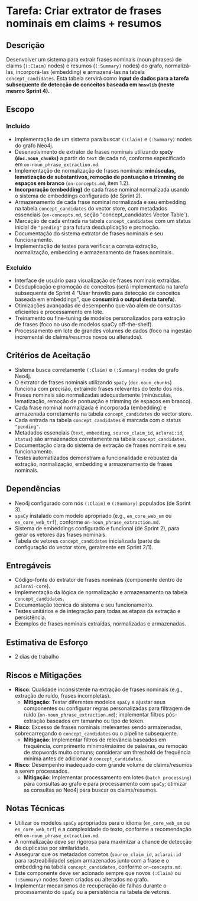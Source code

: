 # Tarefa: Criar extrator de frases nominais em claims + resumos

## Descrição
Desenvolver um sistema para extrair frases nominais (noun phrases) de claims (`(:Claim)` nodes) e resumos (`(:Summary)` nodes) do grafo, normalizá-las, incorporá-las (embedding) e armazená-las na tabela `concept_candidates`. Esta tabela servirá como **input de dados para a tarefa subsequente de detecção de conceitos baseada em `hnswlib` (neste mesmo Sprint 4).**

## Escopo

### Incluído
- Implementação de um sistema para buscar `(:Claim)` e `(:Summary)` nodes do grafo Neo4j.
- Desenvolvimento de extrator de frases nominais utilizando **`spaCy` (`doc.noun_chunks`)** a partir do `text` de cada nó, conforme especificado em `on-noun_phrase_extraction.md`.
- Implementação de normalização de frases nominais: **minúsculas, lematização de substantivos, remoção de pontuação e trimming de espaços em branco** (`on-concepts.md`, item 1.2).
- **Incorporação (embedding)** de cada frase nominal normalizada usando o sistema de embeddings configurado (de Sprint 2).
- Armazenamento de cada frase nominal normalizada e seu embedding na tabela `concept_candidates` do vector store, com metadados essenciais (`on-concepts.md`, seção "concept_candidates Vector Table`).
- Marcação de cada entrada na tabela `concept_candidates` com um status inicial de `"pending"` para futura desduplicação e promoção.
- Documentação do sistema extrator de frases nominais e seu funcionamento.
- Implementação de testes para verificar a correta extração, normalização, embedding e armazenamento de frases nominais.

### Excluído
- Interface de usuário para visualização de frases nominais extraídas.
- Desduplicação e promoção de conceitos (será implementada na tarefa subsequente de Sprint 4 "Usar hnswlib para detecção de conceitos baseada em embeddings", que **consumirá o output desta tarefa**).
- Otimizações avançadas de desempenho que vão além de consultas eficientes e processamento em lote.
- Treinamento ou fine-tuning de modelos personalizados para extração de frases (foco no uso de modelos spaCy off-the-shelf).
- Processamento em lote de grandes volumes de dados (foco na ingestão incremental de claims/resumos novos ou alterados).

## Critérios de Aceitação
- Sistema busca corretamente `(:Claim)` e `(:Summary)` nodes do grafo Neo4j.
- O extrator de frases nominais utilizando `spaCy` (`doc.noun_chunks`) funciona com precisão, extraindo frases relevantes do texto dos nós.
- Frases nominais são normalizadas adequadamente (minúsculas, lematização, remoção de pontuação e trimming de espaços em branco).
- Cada frase nominal normalizada é incorporada (embedding) e armazenada corretamente na tabela `concept_candidates` do vector store.
- Cada entrada na tabela `concept_candidates` é marcada com o status `"pending"`.
- Metadados essenciais (`text`, `embedding`, `source_claim_id`, `aclarai:id`, `status`) são armazenados corretamente na tabela `concept_candidates`.
- Documentação clara do sistema de extração de frases nominais e seu funcionamento.
- Testes automatizados demonstram a funcionalidade e robustez da extração, normalização, embedding e armazenamento de frases nominais.

## Dependências
- Neo4j configurado com nós `(:Claim)` e `(:Summary)` populados (de Sprint 3).
- `spaCy` instalado com modelo apropriado (e.g., `en_core_web_sm` ou `en_core_web_trf`), conforme `on-noun_phrase_extraction.md`.
- Sistema de embeddings configurado e funcional (de Sprint 2), para gerar os vetores das frases nominais.
- Tabela de vetores `concept_candidates` inicializada (parte da configuração do vector store, geralmente em Sprint 2/1).

## Entregáveis
- Código-fonte do extrator de frases nominais (componente dentro de `aclarai-core`).
- Implementação da lógica de normalização e armazenamento na tabela `concept_candidates`.
- Documentação técnica do sistema e seu funcionamento.
- Testes unitários e de integração para todas as etapas da extração e persistência.
- Exemplos de frases nominais extraídas, normalizadas e armazenadas.

## Estimativa de Esforço
- 2 dias de trabalho

## Riscos e Mitigações
- **Risco**: Qualidade inconsistente na extração de frases nominais (e.g., extração de ruído, frases incompletas).
  - **Mitigação**: Testar diferentes modelos `spaCy` e ajustar seus componentes ou configurar regras personalizadas para filtragem de ruído (`on-noun_phrase_extraction.md`); implementar filtros pós-extração baseados em tamanho ou tipo de token.
- **Risco**: Excesso de frases nominais irrelevantes sendo armazenadas, sobrecarregando o `concept_candidates` ou o pipeline subsequente.
  - **Mitigação**: Implementar filtros de relevância baseados em frequência, comprimento mínimo/máximo de palavras, ou remoção de stopwords muito comuns; considerar um threshold de frequência mínima antes de adicionar a `concept_candidates`.
- **Risco**: Desempenho inadequado com grande volume de claims/resumos a serem processados.
  - **Mitigação**: Implementar processamento em lotes (`batch processing`) para consultas ao grafo e para processamento com `spaCy`; otimizar as consultas ao Neo4j para buscar os claims/resumos.

## Notas Técnicas
- Utilizar os modelos `spaCy` apropriados para o idioma (`en_core_web_sm` ou `en_core_web_trf`) e a complexidade do texto, conforme a recomendação em `on-noun_phrase_extraction.md`.
- A normalização deve ser rigorosa para maximizar a chance de detecção de duplicatas por similaridade.
- Assegurar que os metadados corretos (`source_claim_id`, `aclarai:id` para rastreabilidade) sejam armazenados junto com a frase e o embedding na tabela `concept_candidates`, conforme `on-concepts.md`.
- Este componente deve ser acionado sempre que novos `(:Claim)` ou `(:Summary)` nodes forem criados ou alterados no grafo.
- Implementar mecanismos de recuperação de falhas durante o processamento do `spaCy` ou a persistência na tabela de vetores.
